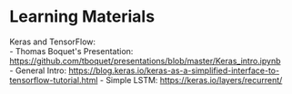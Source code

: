 # Learning Materials


Keras and TensorFlow:<br/>
	- Thomas Boquet's Presentation: https://github.com/tboquet/presentations/blob/master/Keras_intro.ipynb<br />
	- General Intro: https://blog.keras.io/keras-as-a-simplified-interface-to-tensorflow-tutorial.html 
	- Simple LSTM: https://keras.io/layers/recurrent/ 






